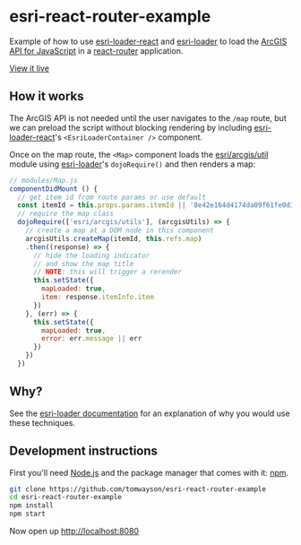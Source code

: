 # esri-react-router-example
Example of how to use [esri-loader-react] and  [esri-loader] to load the [ArcGIS API for JavaScript](https://developers.arcgis.com/javascript/) in a [react-router](https://github.com/reactjs/react-router-tutorial) application.

[View it live](https://tomwayson.github.io/esri-react-router-example)

## How it works
The ArcGIS API is not needed until the user navigates to the `/map` route, but we can preload the script without blocking rendering by including [esri-loader-react]'s `<EsriLoaderContainer />` component.

Once on the map route, the `<Map>` component loads the [esri/arcgis/util](https://developers.arcgis.com/javascript/3/jsapi/esri.arcgis.utils-amd.html) module using [esri-loader]'s `dojoRequire()` and then renders a map:

```js
// modules/Map.js
componentDidMount () {
  // get item id from route params or use default
  const itemId = this.props.params.itemId || '8e42e164d4174da09f61fe0d3f206641'
  // require the map class
  dojoRequire(['esri/arcgis/utils'], (arcgisUtils) => {
    // create a map at a DOM node in this component
    arcgisUtils.createMap(itemId, this.refs.map)
    .then((response) => {
      // hide the loading indicator
      // and show the map title
      // NOTE: this will trigger a rerender
      this.setState({
        mapLoaded: true,
        item: response.itemInfo.item
      })
    }, (err) => {
      this.setState({
        mapLoaded: true,
        error: err.message || err
      })
    })
  })
```

## Why?

See the [esri-loader documentation](https://github.com/Esri/esri-loader#why-is-this-needed) for an explanation of why you would use these techniques.

## Development instructions
First you'll need [Node.js](https://nodejs.org) and the package manager
that comes with it: [npm](https://www.npmjs.com/).

```bash
git clone https://github.com/tomwayson/esri-react-router-example
cd esri-react-router-example
npm install
npm start
```

Now open up [http://localhost:8080](http://localhost:8080)

[esri-loader-react]:https://github.com/davetimmins/esri-loader-react
[esri-loader]:https://github.com/Esri/esri-loader
